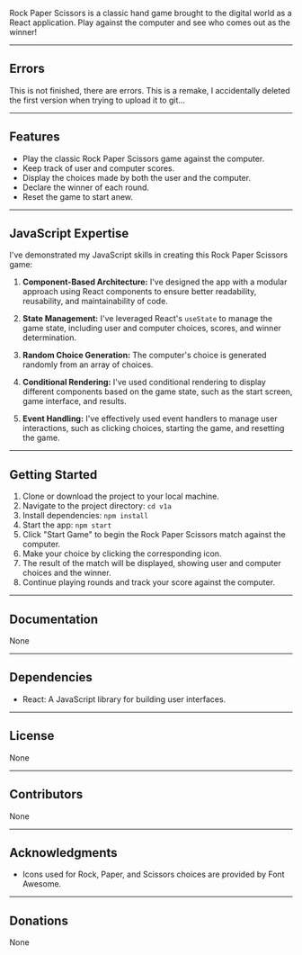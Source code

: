 Rock Paper Scissors is a classic hand game brought to the digital world as a React application. Play against the computer and see who comes out as the winner!

---

## Errors

This is not finished, there are errors. This is a remake, I accidentally deleted the first version when trying to upload it to git...

---

## Features

- Play the classic Rock Paper Scissors game against the computer.
- Keep track of user and computer scores.
- Display the choices made by both the user and the computer.
- Declare the winner of each round.
- Reset the game to start anew.

---

## JavaScript Expertise

I've demonstrated my JavaScript skills in creating this Rock Paper Scissors game:

1. **Component-Based Architecture:** I've designed the app with a modular approach using React components to ensure better readability, reusability, and maintainability of code.

2. **State Management:** I've leveraged React's `useState` to manage the game state, including user and computer choices, scores, and winner determination.

3. **Random Choice Generation:** The computer's choice is generated randomly from an array of choices.

4. **Conditional Rendering:** I've used conditional rendering to display different components based on the game state, such as the start screen, game interface, and results.

5. **Event Handling:** I've effectively used event handlers to manage user interactions, such as clicking choices, starting the game, and resetting the game.

---

## Getting Started

1. Clone or download the project to your local machine.
2. Navigate to the project directory: `cd v1a`
3. Install dependencies: `npm install`
4. Start the app: `npm start`
5. Click "Start Game" to begin the Rock Paper Scissors match against the computer.
6. Make your choice by clicking the corresponding icon.
7. The result of the match will be displayed, showing user and computer choices and the winner.
8. Continue playing rounds and track your score against the computer.

---

## Documentation

None

---

## Dependencies

- React: A JavaScript library for building user interfaces.

---

## License

None

---

## Contributors

None

---

## Acknowledgments

- Icons used for Rock, Paper, and Scissors choices are provided by Font Awesome.

---

## Donations

None
